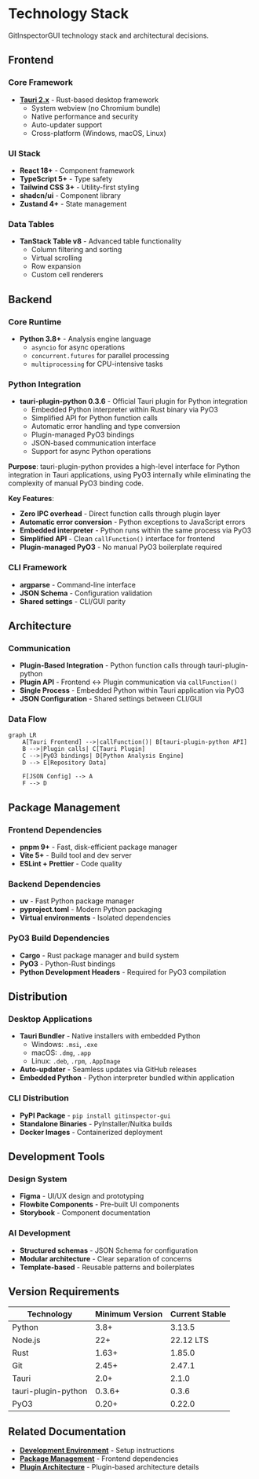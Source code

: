 # Technology Stack

GitInspectorGUI technology stack and architectural decisions.

## Frontend

### Core Framework

-   **[Tauri 2.x](https://tauri.app/)** - Rust-based desktop framework
    -   System webview (no Chromium bundle)
    -   Native performance and security
    -   Auto-updater support
    -   Cross-platform (Windows, macOS, Linux)

### UI Stack

-   **React 18+** - Component framework
-   **TypeScript 5+** - Type safety
-   **Tailwind CSS 3+** - Utility-first styling
-   **shadcn/ui** - Component library
-   **Zustand 4+** - State management

### Data Tables

-   **TanStack Table v8** - Advanced table functionality
    -   Column filtering and sorting
    -   Virtual scrolling
    -   Row expansion
    -   Custom cell renderers

## Backend

### Core Runtime

-   **Python 3.8+** - Analysis engine language
    -   `asyncio` for async operations
    -   `concurrent.futures` for parallel processing
    -   `multiprocessing` for CPU-intensive tasks

### Python Integration

-   **tauri-plugin-python 0.3.6** - Official Tauri plugin for Python integration
    -   Embedded Python interpreter within Rust binary via PyO3
    -   Simplified API for Python function calls
    -   Automatic error handling and type conversion
    -   Plugin-managed PyO3 bindings
    -   JSON-based communication interface
    -   Support for async Python operations

**Purpose**: tauri-plugin-python provides a high-level interface for Python integration in Tauri applications, using PyO3 internally while eliminating the complexity of manual PyO3 binding code.

**Key Features**:

-   **Zero IPC overhead** - Direct function calls through plugin layer
-   **Automatic error conversion** - Python exceptions to JavaScript errors
-   **Embedded interpreter** - Python runs within the same process via PyO3
-   **Simplified API** - Clean `callFunction()` interface for frontend
-   **Plugin-managed PyO3** - No manual PyO3 boilerplate required

### CLI Framework

-   **argparse** - Command-line interface
-   **JSON Schema** - Configuration validation
-   **Shared settings** - CLI/GUI parity

## Architecture

### Communication

-   **Plugin-Based Integration** - Python function calls through tauri-plugin-python
-   **Plugin API** - Frontend ↔ Plugin communication via `callFunction()`
-   **Single Process** - Embedded Python within Tauri application via PyO3
-   **JSON Configuration** - Shared settings between CLI/GUI

### Data Flow

```mermaid
graph LR
    A[Tauri Frontend] -->|callFunction()| B[tauri-plugin-python API]
    B -->|Plugin calls| C[Tauri Plugin]
    C -->|PyO3 bindings| D[Python Analysis Engine]
    D --> E[Repository Data]

    F[JSON Config] --> A
    F --> D
```

## Package Management

### Frontend Dependencies

-   **pnpm 9+** - Fast, disk-efficient package manager
-   **Vite 5+** - Build tool and dev server
-   **ESLint + Prettier** - Code quality

### Backend Dependencies

-   **uv** - Fast Python package manager
-   **pyproject.toml** - Modern Python packaging
-   **Virtual environments** - Isolated dependencies

### PyO3 Build Dependencies

-   **Cargo** - Rust package manager and build system
-   **PyO3** - Python-Rust bindings
-   **Python Development Headers** - Required for PyO3 compilation

## Distribution

### Desktop Applications

-   **Tauri Bundler** - Native installers with embedded Python
    -   Windows: `.msi`, `.exe`
    -   macOS: `.dmg`, `.app`
    -   Linux: `.deb`, `.rpm`, `.AppImage`
-   **Auto-updater** - Seamless updates via GitHub releases
-   **Embedded Python** - Python interpreter bundled within application

### CLI Distribution

-   **PyPI Package** - `pip install gitinspector-gui`
-   **Standalone Binaries** - PyInstaller/Nuitka builds
-   **Docker Images** - Containerized deployment

## Development Tools

### Design System

-   **Figma** - UI/UX design and prototyping
-   **Flowbite Components** - Pre-built UI components
-   **Storybook** - Component documentation

### AI Development

-   **Structured schemas** - JSON Schema for configuration
-   **Modular architecture** - Clear separation of concerns
-   **Template-based** - Reusable patterns and boilerplates

## Version Requirements

| Technology | Minimum Version | Current Stable |
| ---------- | --------------- | -------------- |
| Python     | 3.8+            | 3.13.5         |
| Node.js    | 22+             | 22.12 LTS      |
| Rust       | 1.63+           | 1.85.0         |
| Git        | 2.45+           | 2.47.1         |
| Tauri      | 2.0+            | 2.1.0          |
| tauri-plugin-python | 0.3.6+ | 0.3.6 |
| PyO3       | 0.20+           | 0.22.0         |

## Related Documentation

-   **[Development Environment](../development/environment-setup.md)** - Setup instructions
-   **[Package Management](../development/package-management-overview.md)** - Frontend dependencies
-   **[Plugin Architecture](../architecture/design-decisions.md)** - Plugin-based architecture details
